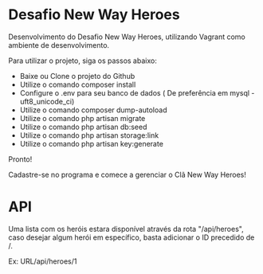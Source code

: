 # Desafio New Way Heroes

Desenvolvimento do Desafio New Way Heroes, utilizando Vagrant como ambiente de desenvolvimento.

Para utilizar o projeto, siga os passos abaixo:

- Baixe ou Clone o projeto do Github
- Utilize o comando	composer install
- Configure o .env para seu banco de dados ( De preferência em mysql - uft8_unicode_ci)
- Utilize o comando composer dump-autoload
- Utilize o comando php artisan migrate
- Utilize o comando php artisan db:seed
- Utilize o comando php artisan storage:link
- Utilize o comando php artisan key:generate

Pronto! 

Cadastre-se no programa e comece a gerenciar o Clã New Way Heroes!

# API

Uma lista com os heróis estara disponível através da rota "/api/heroes", caso desejar algum herói em específico, basta adicionar o ID precedido de /.

Ex: URL/api/heroes/1